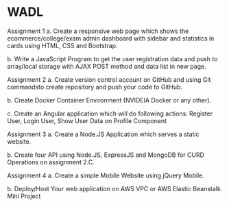 # WADL

Assignment 1
a. Create a responsive web page which shows the ecommerce/college/exam admin dashboard with
sidebar and statistics in cards using HTML, CSS and Bootstrap.

b. Write a JavaScript Program to get the user registration data and push to array/local storage with AJAX
POST method and data list in new page.



Assignment 2
a. Create version control account on GitHub and using Git commandsto create repository and push
your code to GitHub.

b. Create Docker Container Environment (NVIDEIA Docker or any other).

c. Create an Angular application which will do following actions: Register User, Login User, Show User
Data on Profile Component

Assignment 3
a. Create a Node.JS Application which serves a static website.

b. Create four API using Node.JS, ExpressJS and MongoDB for CURD Operations on assignment 2.C.

Assignment 4
a. Create a simple Mobile Website using jQuery Mobile.

b. Deploy/Host Your web application on AWS VPC or AWS Elastic Beanstalk. Mini Project
